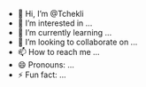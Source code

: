 - 👋 Hi, I’m @Tchekli
- 👀 I’m interested in ...
- 🌱 I’m currently learning ...
- 💞️ I’m looking to collaborate on ...
- 📫 How to reach me ...
- 😄 Pronouns: ...
- ⚡ Fun fact: ...

<!---
Tchekli/Tchekli is a ✨ special ✨ repository because its `README.md` (this file) appears on your GitHub profile.
You can click the Preview link to take a look at your changes.
--->
